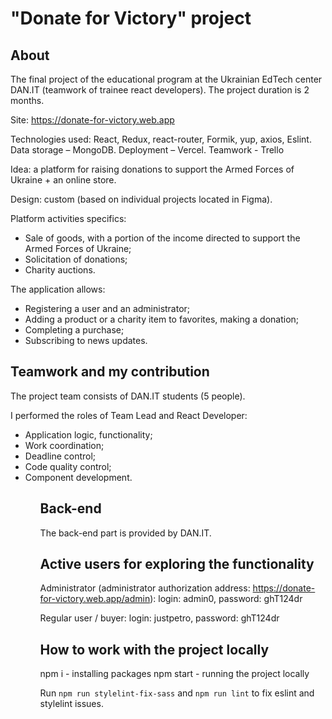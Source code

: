 <h1 aligne="center">"Donate for Victory" project</h1>

<h2>About</h2>

<p>The final project of the educational program at the Ukrainian EdTech center DAN.IT (teamwork of trainee react developers). The project duration is 2 months.</p>

<p>Site: <a href="https://donate-for-victory.web.app" target="_blank">https://donate-for-victory.web.app</a></p>

<p>Technologies used: React, Redux, react-router, Formik, yup, axios, Eslint. Data storage – MongoDB. Deployment – Vercel. Teamwork - Trello</p>

<p>Idea: a platform for raising donations to support the Armed Forces of Ukraine + an online store.</p>

<p>Design: custom (based on individual projects located in Figma).</p>

<p>Platform activities specifics:</p>
<ul>
<li>Sale of goods, with a portion of the income directed to support the Armed Forces of Ukraine;</li>
<li>Solicitation of donations;</li>
<li>Charity auctions.</li>
</ul>

<p>The application allows:</p>
<ul>
<li>Registering a user and an administrator;</li>
<li>Adding a product or a charity item to favorites, making a donation;</li>
<li>Completing a purchase;</li>
<li>Subscribing to news updates.</li>
</ul>

<h2>Teamwork and my contribution</h2>

<p>The project team consists of DAN.IT students (5 people).</p>
<p>I performed the roles of Team Lead and React Developer:</p>
<ul>
<li>Application logic, functionality;</li>
<li>Work coordination;</li>
<li>Deadline control;</li>
<li>Code quality control;</li>
<li>Component development.</li>
<ul>

<h2>Back-end</h2>

<p>The back-end part is provided by DAN.IT.</p>

<h2>Active users for exploring the functionality</h2>

<p>Administrator (administrator authorization address: <a href="https://donate-for-victory.web.app/admin" target="_blank">https://donate-for-victory.web.app/admin</a>): login: admin0, password: ghT124dr</p>
<p>Regular user / buyer: login: justpetro, password: ghT124dr</p>

<h2>How to work with the project locally</h2>

npm i - installing packages
npm start - running the project locally

Run `npm run stylelint-fix-sass` and `npm run lint` to fix eslint and stylelint issues.
